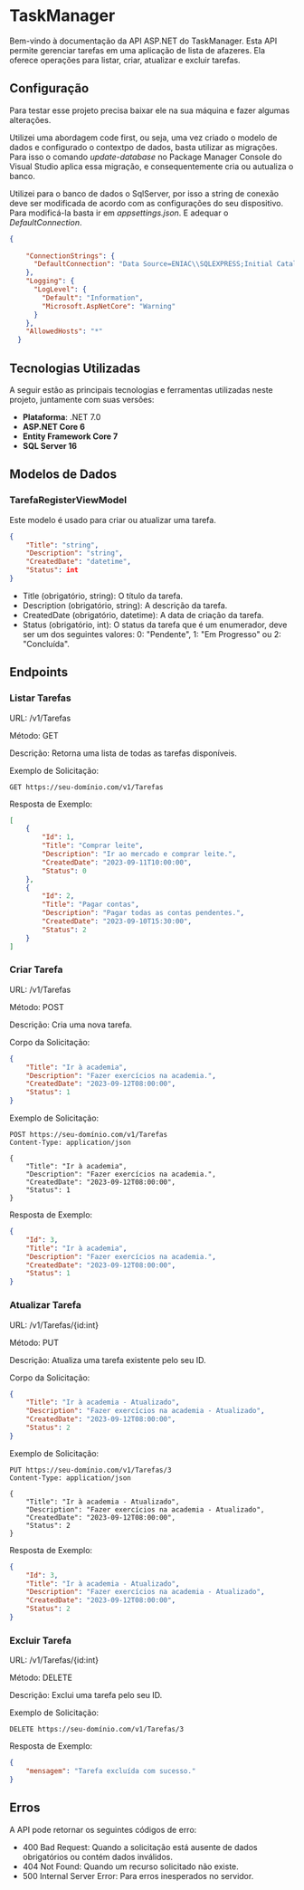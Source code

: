 # TaskManager

Bem-vindo à documentação da API ASP.NET do TaskManager. Esta API permite gerenciar tarefas em uma aplicação de lista de afazeres. Ela oferece operações para listar, criar, atualizar e excluir tarefas.


## Configuração

Para testar esse projeto precisa baixar ele na sua máquina e fazer algumas alterações.

Utilizei uma abordagem code first, ou seja, uma vez criado o modelo de dados e configurado o contextpo de dados, basta utilizar as migrações. Para isso o comando *update-database* no Package Manager Console do Visual Studio aplica essa migração, e consequentemente cria ou autualiza o banco.

Utilizei para o banco de dados o SqlServer, por isso a string de conexão deve ser modificada de acordo com as configurações do seu dispositivo. Para modificá-la basta ir em *appsettings.json*. E adequar o *DefaultConnection*.
```json
{
  
    "ConnectionStrings": {
      "DefaultConnection": "Data Source=ENIAC\\SQLEXPRESS;Initial Catalog=TaskManager;Integrated Security=True;TrustServerCertificate=True"
    },
    "Logging": {
      "LogLevel": {
        "Default": "Information",
        "Microsoft.AspNetCore": "Warning"
      }
    },
    "AllowedHosts": "*"
  }
```

## Tecnologias Utilizadas

A seguir estão as principais tecnologias e ferramentas utilizadas neste projeto, juntamente com suas versões:

- **Plataforma**: .NET 7.0
- **ASP.NET Core 6**
- **Entity Framework Core 7**
- **SQL Server 16**



## Modelos de Dados

### TarefaRegisterViewModel

Este modelo é usado para criar ou atualizar uma tarefa.

```json
{
    "Title": "string",
    "Description": "string",
    "CreatedDate": "datetime",
    "Status": int
}
```
* Title (obrigatório, string): O título da tarefa.
* Description (obrigatório, string): A descrição da tarefa.
* CreatedDate (obrigatório, datetime): A data de criação da tarefa.
* Status (obrigatório, int): O status da tarefa que é um enumerador, deve ser um dos seguintes valores: 0: "Pendente", 1: "Em Progresso" ou 2: "Concluída".

## Endpoints
### Listar Tarefas
URL: /v1/Tarefas

Método: GET

Descrição: Retorna uma lista de todas as tarefas disponíveis.

Exemplo de Solicitação:
```http
GET https://seu-domínio.com/v1/Tarefas
```
Resposta de Exemplo:
```json
[
    {
        "Id": 1,
        "Title": "Comprar leite",
        "Description": "Ir ao mercado e comprar leite.",
        "CreatedDate": "2023-09-11T10:00:00",
        "Status": 0
    },
    {
        "Id": 2,
        "Title": "Pagar contas",
        "Description": "Pagar todas as contas pendentes.",
        "CreatedDate": "2023-09-10T15:30:00",
        "Status": 2
    }
]
```


### Criar Tarefa
URL: /v1/Tarefas

Método: POST

Descrição: Cria uma nova tarefa.

Corpo da Solicitação:
```json
{
    "Title": "Ir à academia",
    "Description": "Fazer exercícios na academia.",
    "CreatedDate": "2023-09-12T08:00:00",
    "Status": 1
}

```
Exemplo de Solicitação:

```http
POST https://seu-domínio.com/v1/Tarefas
Content-Type: application/json

{
    "Title": "Ir à academia",
    "Description": "Fazer exercícios na academia.",
    "CreatedDate": "2023-09-12T08:00:00",
    "Status": 1
}

```

Resposta de Exemplo:
```json
{
    "Id": 3,
    "Title": "Ir à academia",
    "Description": "Fazer exercícios na academia.",
    "CreatedDate": "2023-09-12T08:00:00",
    "Status": 1
}


```
### Atualizar Tarefa
URL: /v1/Tarefas/{id:int}

Método: PUT

Descrição: Atualiza uma tarefa existente pelo seu ID.

Corpo da Solicitação:

```json
{
    "Title": "Ir à academia - Atualizado",
    "Description": "Fazer exercícios na academia - Atualizado",
    "CreatedDate": "2023-09-12T08:00:00",
    "Status": 2
}
```
Exemplo de Solicitação:

```http
PUT https://seu-domínio.com/v1/Tarefas/3
Content-Type: application/json

{
    "Title": "Ir à academia - Atualizado",
    "Description": "Fazer exercícios na academia - Atualizado",
    "CreatedDate": "2023-09-12T08:00:00",
    "Status": 2
}
```
Resposta de Exemplo:

```json
{
    "Id": 3,
    "Title": "Ir à academia - Atualizado",
    "Description": "Fazer exercícios na academia - Atualizado",
    "CreatedDate": "2023-09-12T08:00:00",
    "Status": 2
}
```

### Excluir Tarefa
URL: /v1/Tarefas/{id:int}

Método: DELETE

Descrição: Exclui uma tarefa pelo seu ID.

Exemplo de Solicitação:

```http
DELETE https://seu-domínio.com/v1/Tarefas/3
```
Resposta de Exemplo:

```json
{
    "mensagem": "Tarefa excluída com sucesso."
}
```

## Erros
A API pode retornar os seguintes códigos de erro:

* 400 Bad Request: Quando a solicitação está ausente de dados obrigatórios ou contém dados inválidos.
* 404 Not Found: Quando um recurso solicitado não existe.
* 500 Internal Server Error: Para erros inesperados no servidor.
